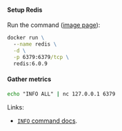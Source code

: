 #### Setup Redis

Run the command ([image page](https://hub.docker.com/_/redis)):

```cmd
docker run \
  --name redis \
  -d \
  -p 6379:6379/tcp \
  redis:6.0.9
```

#### Gather metrics

```cmd
echo "INFO ALL" | nc 127.0.0.1 6379
```

Links:

- [`INFO` command docs](https://redis.io/commands/info).
